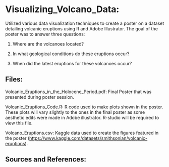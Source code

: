 # Visualizing_Volcano_Data:

Utilized various data visualization techniques to create a poster on a dataset detailing volcanic eruptions using R and Adobe Illustrator. The goal of the poster was to answer three questions:

1. Where are the volcanoes located?

2. In what geological conditions do these eruptions occur?

3. When did the latest eruptions for these volcanoes occur?

## Files:
Volcanic_Eruptions_in_the_Holocene_Period.pdf: Final Poster that was presented during poster session.

Volcanic_Eruptions_Code.R: R code used to make plots shown in the poster. These plots will vary slightly to the ones in the final poster as some aesthetic edits were made in Adobe illustrator. R-studio will be required to view this file.

Volcano_Eruptions.csv: Kaggle data used to create the figures featured in the poster (https://www.kaggle.com/datasets/smithsonian/volcanic-eruptions).

## Sources and References:
